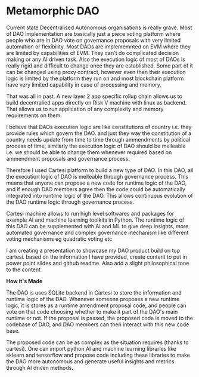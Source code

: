 # Metamorphic DAO

Current state Decentralised Autonomous organisations is really grave. Most of DAO implementation are basically just a piece voting platform where people who are in DAO vote on governance proposals with very limited automation or flexibility. Most DAOs are implememnted on EVM where they are limited by capabilities of EVM. They can't do complicated decision making or any AI driven task. Also the execution logic of most of DAOs is really rigid and difficult to change once they are established. Some part of it can be changed using proxy contract, however even then their execution logic is limited by the platform they run on and most blockchain platform have very limited capability in case of processing and memory.

That was all in past. A new layer 2 app specific rollup chain allows us to build decentralied apps directly on Risk V machine with linux as backend. That allows us to run application of any complexity and memory requirements on them.

I believe that DAOs execution logic are like constitutions of country i.e. they provide rules which govern the DAO. and just they way the constitution of a country needs update from time to time through ammendments by political process of time, similarly the execution logic of DAO should be melleable i.e. we should be able to change them whenever required based on ammendment proposals and governance process.

Therefore I used Cartesi platform to build a new type of DAO. In this DAO, all the execution logic of DAO is melleable through governance process. This means that anyone can propose a new code for runtime logic of the DAO, and if enough DAO members agree then the code could be automatically integrated into runtime logic of the DAO. This allows continuous evolution of the DAO runtime logic through governance process.

Cartesi machine allows to run high level softwares and packages for example AI and machine learning toolkits in Python. The runtime logic of this DAO can be supplemented with AI and ML to give deep insights, more automated governance and complex governance mechanism like different voting mechanisms eg quadratic voting etc

I am creating a presentation to showcase my DAO product build on top cartesi. based on the information I have provided, create content to put in power point slides and github readme. Also add a slight philosophical tone to the content

**How it's Made**

The DAO is uses SQLite backend in Cartesi to store the information and runtime logic of the DAO. Whenever someone proposes a new runtime logic, it is stores as a runtime amendment proposal code, and people can vote on that code choosing whether to make it part of the DAO's main runtime or not. If the proposal is passed, the proposed code is moved to the codebase of DAO, and DAO members can then interact with this new code base.

The proposed code can be as complex as the situation requires (thanks to cartesi). One can import python AI and machine learning libraries like sklearn and tensorflow and propose code including these libraries to make the DAO more autonomous and generate useful insights and metrics through AI driven methods.


